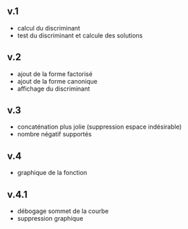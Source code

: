 ## v.1
- calcul du discriminant
- test du discriminant et calcule des solutions

## v.2
- ajout de la forme factorisé
- ajout de la forme canonique
- affichage du discriminant

## v.3
- concaténation plus jolie (suppression espace indésirable)
- nombre négatif supportés

## v.4
- graphique de la fonction

## v.4.1
- débogage sommet de la courbe
- suppression graphique